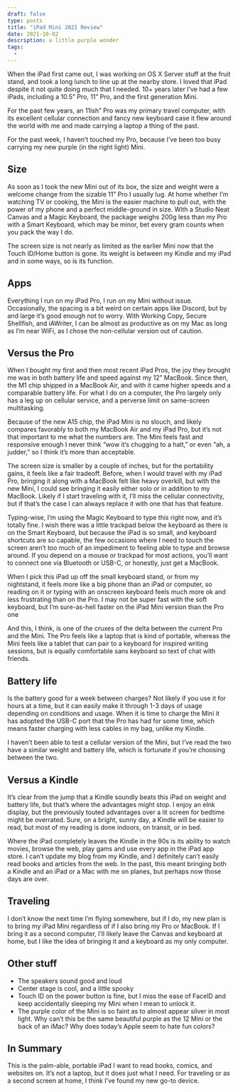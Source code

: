 ```yaml
---
draft: false
type: posts
title: "iPad Mini 2021 Review"
date: 2021-10-02
description: a little purple wonder
tags:
  - 
---
```


When the iPad first came out, I was working on OS X Server stuff at the fruit stand, and took a long lunch to line up at the nearby store. I loved that iPad despite it not quite doing much that I needed. 10+ years later I’ve had a few iPads, including a 10.5” Pro, 11” Pro, and the first generation Mini. 

For the past few years, an 11ish” Pro was my primary travel computer, with its excellent cellular connection and fancy new keyboard case it flew around the world with me and made carrying a laptop a thing of the past.

For the past week, I haven’t touched my Pro, because I’ve been too busy carrying my new purple (in the right light) Mini. 

## Size

As soon as I took the new Mini out of its box, the size and weight were a welcome change from the sizable 11” Pro I usually lug. At home whether I’m watching TV or cooking, the Mini is the easier machine to pull out, with the power of my phone and a perfect middle-ground in size. With a Studio Neat Canvas and a Magic Keyboard, the package weighs 200g less than my Pro with a Smart Keyboard, which may be minor, bet every gram counts when you pack the way I do. 

The screen size is not nearly as limited as the earlier Mini now that the Touch ID/Home button is gone. Its weight is between my Kindle and my iPad and in some ways, so is its function.

## Apps

Everything I run on my iPad Pro, I run on my Mini without issue. Occasionally, the spacing is a bit weird on certain apps like Discord, but by and large it’s good enough not to worry. With Working Copy, Secure Shellfish, and iAWriter, I can be almost as productive as on my Mac as long as I’m near WiFi, as I chose the non-cellular version out of caution.

## Versus the Pro

When I bought my first and then most recent iPad Pros, the joy they brought me was in both battery life and speed against my 12” MacBook. Since then, the M1 chip shipped in a MacBook Air, and with it came higher speeds and a comparable battery life. For what I do on a computer, the Pro largely only has a leg up on cellular service, and a perverse limit on same-screen multitasking.

Because of the new A15 chip, the iPad Mini is no slouch, and likely compares favorably to both my MacBook Air and my iPad Pro, but it’s not that important to me what the numbers are. The Mini feels fast and responsive enough I never think “wow it’s chugging to a halt,” or even “ah, a judder,” so I think it’s more than acceptable. 

The screen size is smaller by a couple of inches, but for the portability gains, it feels like a fair tradeoff. Before, when I would travel with my iPad Pro, bringing it along with a MacBook felt like heavy overkill, but with the new Mini, I could see bringing it easily either solo or in addition to my MacBook. Likely if I start traveling with it, I’ll miss the cellular connectivity, but if that’s the case I can always replace it with one that has that feature.

Typing-wise, I’m using the Magic Keyboard to type this right now, and it’s totally fine. I wish there was a little trackpad below the keyboard as there is on the Smart Keyboard, but because the iPad is so small, and keyboard shortcuts are so capable, the few occasions where I need to touch the screen aren’t too much of an impediment to feeling able to type and browse around. If you depend on a mouse or trackpad for most actions, you’ll want to connect one via Bluetooth or USB-C, or honestly, just get a MacBook. 

When I pick this iPad up off the small keyboard stand, or from my nightstand, it feels more like a big phone than an iPad or computer, so reading on it or typing with an onscreen keyboard feels much more ok and less frustrating than on the Pro. I may not be super fast with the soft keyboard, but I’m sure-as-hell faster on the iPad Mini version than the Pro one

And this, I think, is one of the cruxes of the delta between the current Pro and the Mini. The Pro feels like a laptop that is kind of portable, whereas the Mini feels like a tablet that can pair to a keyboard for inspired writing sessions, but is equally comfortable sans keyboard so text of chat with friends.

## Battery life

Is the battery good for a week between charges? Not likely if you use it for hours at a time, but it can easily make it through 1-3 days of usage depending on conditions and usage. When it is time to charge the Mini it has adopted the USB-C port that the Pro has had for some time, which means faster charging with less cables in my bag, unlike my Kindle.

I haven’t been able to test a cellular version of the Mini, but I’ve read the two have a similar weight and battery life, which is fortunate if you’re choosing between the two.

## Versus a Kindle

It’s clear from the jump that a Kindle soundly beats this iPad on weight and battery life, but that’s where the advantages might stop. I enjoy an eInk display, but the previously touted advantages over a lit screen for bedtime might be overrated. Sure, on a bright, sunny day, a Kindle will be easier to read, but most of my reading is done indoors, on transit, or in bed.

Where the iPad completely leaves the Kindle in the 90s is its ability to watch movies, browse the web, play gams and use every app in the iPad app store. I can’t update my blog from my Kindle, and I definitely can’t easily read books and articles from the web. In the past, this meant bringing both a Kindle and an iPad or a Mac with me on planes, but perhaps now those days are over.

## Traveling

I don’t know the next time I’m flying somewhere, but if I do, my new plan is to bring my iPad Mini regardless of if I also bring my Pro or MacBook. If I bring it as a second computer, I’ll likely leave the Canvas and keyboard at home, but I like the idea of bringing it and a keyboard as my only computer. 

## Other stuff

- The speakers sound good and loud
- Center stage is cool, and a little spooky
- Touch ID on the power button is fine, but I miss the ease of FaceID and keep accidentally sleeping my Mini when I mean to unlock it.
- The purple color of the Mini is so faint as to almost appear silver in most light. Why can’t this be the same beautiful purple as the 12 Mini or the back of an iMac? Why does today’s Apple seem to hate fun colors?

## In Summary

This is the palm-able, portable iPad I want to read books, comics, and websites on. It’s not a laptop, but it does just what I need. For traveling or as a second screen at home, I think I’ve found my new go-to device.